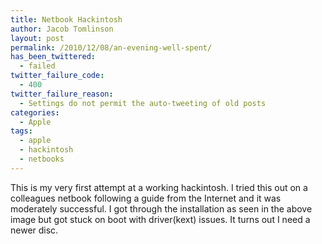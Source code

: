 ```yaml
---
title: Netbook Hackintosh
author: Jacob Tomlinson
layout: post
permalink: /2010/12/08/an-evening-well-spent/
has_been_twittered:
  - failed
twitter_failure_code:
  - 400
twitter_failure_reason:
  - Settings do not permit the auto-tweeting of old posts
categories:
  - Apple
tags:
  - apple
  - hackintosh
  - netbooks
---
```

This is my very first attempt at a working hackintosh. I tried this out on a colleagues netbook following a guide from the Internet and it was moderately successful. I got through the installation as seen in the above image but got stuck on boot with driver(kext) issues. It turns out I need a newer disc.

[<img class="size-full alignleft" style="border-style: initial; border-color: initial;" src="http://www.jacobtomlinson.co.uk/wp-content/uploads/2010/12/20101208-2139051.jpg" alt="" />][1]

&nbsp;

 [1]: http://www.jacobtomlinson.co.uk/wp-content/uploads/2010/12/20101208-2139051.jpg
